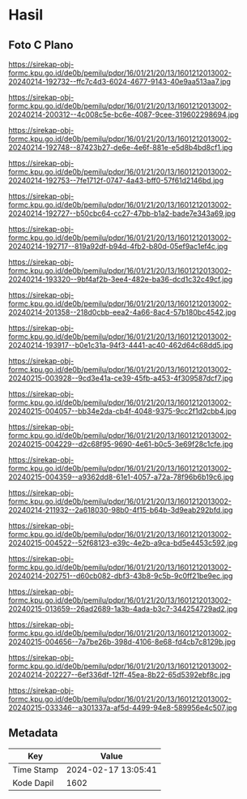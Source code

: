 # Hasil

## Foto C Plano

https://sirekap-obj-formc.kpu.go.id/de0b/pemilu/pdpr/16/01/21/20/13/1601212013002-20240214-192732--ffc7c4d3-6024-4677-9143-40e9aa513aa7.jpg

https://sirekap-obj-formc.kpu.go.id/de0b/pemilu/pdpr/16/01/21/20/13/1601212013002-20240214-200312--4c008c5e-bc6e-4087-9cee-319602298694.jpg

https://sirekap-obj-formc.kpu.go.id/de0b/pemilu/pdpr/16/01/21/20/13/1601212013002-20240214-192748--87423b27-de6e-4e6f-881e-e5d8b4bd8cf1.jpg

https://sirekap-obj-formc.kpu.go.id/de0b/pemilu/pdpr/16/01/21/20/13/1601212013002-20240214-192753--7fe1712f-0747-4a43-bff0-57f61d2146bd.jpg

https://sirekap-obj-formc.kpu.go.id/de0b/pemilu/pdpr/16/01/21/20/13/1601212013002-20240214-192727--b50cbc64-cc27-47bb-b1a2-bade7e343a69.jpg

https://sirekap-obj-formc.kpu.go.id/de0b/pemilu/pdpr/16/01/21/20/13/1601212013002-20240214-192717--819a92df-b94d-4fb2-b80d-05ef9ac1ef4c.jpg

https://sirekap-obj-formc.kpu.go.id/de0b/pemilu/pdpr/16/01/21/20/13/1601212013002-20240214-193320--9bf4af2b-3ee4-482e-ba36-dcd1c32c49cf.jpg

https://sirekap-obj-formc.kpu.go.id/de0b/pemilu/pdpr/16/01/21/20/13/1601212013002-20240214-201358--218d0cbb-eea2-4a66-8ac4-57b180bc4542.jpg

https://sirekap-obj-formc.kpu.go.id/de0b/pemilu/pdpr/16/01/21/20/13/1601212013002-20240214-193917--b0e1c31a-94f3-4441-ac40-462d64c68dd5.jpg

https://sirekap-obj-formc.kpu.go.id/de0b/pemilu/pdpr/16/01/21/20/13/1601212013002-20240215-003928--9cd3e41a-ce39-45fb-a453-4f309587dcf7.jpg

https://sirekap-obj-formc.kpu.go.id/de0b/pemilu/pdpr/16/01/21/20/13/1601212013002-20240215-004057--bb34e2da-cb4f-4048-9375-9cc2f1d2cbb4.jpg

https://sirekap-obj-formc.kpu.go.id/de0b/pemilu/pdpr/16/01/21/20/13/1601212013002-20240215-004229--d2c68f95-9690-4e61-b0c5-3e69f28c1cfe.jpg

https://sirekap-obj-formc.kpu.go.id/de0b/pemilu/pdpr/16/01/21/20/13/1601212013002-20240215-004359--a9362dd8-61e1-4057-a72a-78f96b6b19c6.jpg

https://sirekap-obj-formc.kpu.go.id/de0b/pemilu/pdpr/16/01/21/20/13/1601212013002-20240214-211932--2a618030-98b0-4f15-b64b-3d9eab292bfd.jpg

https://sirekap-obj-formc.kpu.go.id/de0b/pemilu/pdpr/16/01/21/20/13/1601212013002-20240215-004522--52f68123-e39c-4e2b-a9ca-bd5e4453c592.jpg

https://sirekap-obj-formc.kpu.go.id/de0b/pemilu/pdpr/16/01/21/20/13/1601212013002-20240214-202751--d60cb082-dbf3-43b8-9c5b-9c0ff21be9ec.jpg

https://sirekap-obj-formc.kpu.go.id/de0b/pemilu/pdpr/16/01/21/20/13/1601212013002-20240215-013659--26ad2689-1a3b-4ada-b3c7-344254729ad2.jpg

https://sirekap-obj-formc.kpu.go.id/de0b/pemilu/pdpr/16/01/21/20/13/1601212013002-20240215-004656--7a7be26b-398d-4106-8e68-fd4cb7c8129b.jpg

https://sirekap-obj-formc.kpu.go.id/de0b/pemilu/pdpr/16/01/21/20/13/1601212013002-20240214-202227--6ef336df-12ff-45ea-8b22-65d5392ebf8c.jpg

https://sirekap-obj-formc.kpu.go.id/de0b/pemilu/pdpr/16/01/21/20/13/1601212013002-20240215-033346--a301337a-af5d-4499-94e8-589956e4c507.jpg


## Metadata

| Key        | Value               |
| ---------- | ------------------- |
| Time Stamp | 2024-02-17 13:05:41 |
| Kode Dapil | 1602                |



